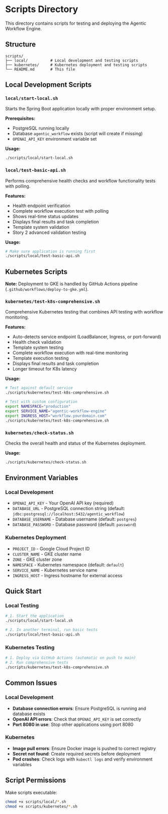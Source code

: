 # Scripts Directory

This directory contains scripts for testing and deploying the Agentic Workflow Engine.

## Structure

```
scripts/
├── local/          # Local development and testing scripts
├── kubernetes/     # Kubernetes deployment and testing scripts
└── README.md       # This file
```

## Local Development Scripts

### `local/start-local.sh`
Starts the Spring Boot application locally with proper environment setup.

**Prerequisites:**
- PostgreSQL running locally
- Database `agentic_workflow` exists (script will create if missing)
- `OPENAI_API_KEY` environment variable set

**Usage:**
```bash
./scripts/local/start-local.sh
```

### `local/test-basic-api.sh`
Performs comprehensive health checks and workflow functionality tests with polling.

**Features:**
- Health endpoint verification
- Complete workflow execution test with polling
- Shows real-time status updates
- Displays final results and task completion
- Template system validation  
- Story 2 advanced validation testing

**Usage:**
```bash
# Make sure application is running first
./scripts/local/test-basic-api.sh
```




## Kubernetes Scripts

**Note:** Deployment to GKE is handled by GitHub Actions pipeline (`.github/workflows/deploy-to-gke.yml`).

### `kubernetes/test-k8s-comprehensive.sh`
Comprehensive Kubernetes testing that combines API testing with workflow monitoring.

**Features:**
- Auto-detects service endpoint (LoadBalancer, Ingress, or port-forward)
- Health check validation
- Template system testing
- Complete workflow execution with real-time monitoring
- Template execution testing
- Displays final results and task completion
- Longer timeout for K8s latency

**Usage:**
```bash
# Test against default service
./scripts/kubernetes/test-k8s-comprehensive.sh

# Test with custom configuration
export NAMESPACE="production"
export SERVICE_NAME="agentic-workflow-engine"
export INGRESS_HOST="workflow.yourdomain.com"
./scripts/kubernetes/test-k8s-comprehensive.sh
```

### `kubernetes/check-status.sh`
Checks the overall health and status of the Kubernetes deployment.

**Usage:**
```bash
./scripts/kubernetes/check-status.sh
```

## Environment Variables

### Local Development
- `OPENAI_API_KEY` - Your OpenAI API key (required)
- `DATABASE_URL` - PostgreSQL connection string (default: `jdbc:postgresql://localhost:5432/agentic_workflow`)
- `DATABASE_USERNAME` - Database username (default: `postgres`)
- `DATABASE_PASSWORD` - Database password (default: `password`)

### Kubernetes Deployment
- `PROJECT_ID` - Google Cloud Project ID
- `CLUSTER_NAME` - GKE cluster name
- `ZONE` - GKE cluster zone
- `NAMESPACE` - Kubernetes namespace (default: `default`)
- `SERVICE_NAME` - Kubernetes service name
- `INGRESS_HOST` - Ingress hostname for external access

## Quick Start

### Local Testing
```bash
# 1. Start the application
./scripts/local/start-local.sh

# 2. In another terminal, run basic tests
./scripts/local/test-basic-api.sh

```

### Kubernetes Testing
```bash
# 1. Deploy via GitHub Actions (automatic on push to main)
# 2. Run comprehensive tests
./scripts/kubernetes/test-k8s-comprehensive.sh
```

## Common Issues

### Local Development
- **Database connection errors**: Ensure PostgreSQL is running and database exists
- **OpenAI API errors**: Check that `OPENAI_API_KEY` is set correctly
- **Port 8080 in use**: Stop other applications using port 8080

### Kubernetes
- **Image pull errors**: Ensure Docker image is pushed to correct registry
- **Secret not found**: Create required secrets before deployment
- **Pod crashes**: Check logs with `kubectl logs` and verify environment variables

## Script Permissions

Make scripts executable:
```bash
chmod +x scripts/local/*.sh
chmod +x scripts/kubernetes/*.sh
```